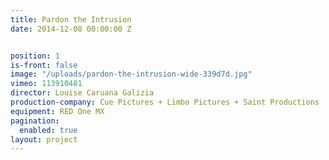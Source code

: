 ```yaml
---
title: Pardon the Intrusion
date: 2014-12-08 00:00:00 Z


position: 1
is-front: false
image: "/uploads/pardon-the-intrusion-wide-339d7d.jpg"
vimeo: 113910481
director: Louise Caruana Galizia
production-company: Cue Pictures + Limbo Pictures + Saint Productions
equipment: RED One MX
pagination:
  enabled: true
layout: project
---
```


